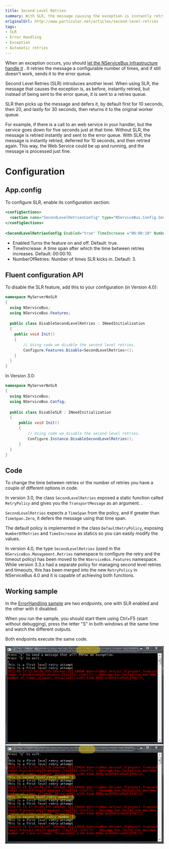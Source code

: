 ```yaml
---
title: Second-Level Retries
summary: With SLR, the message causing the exception is instantly retried via a retries queue instead of an error queue.
originalUrl: http://www.particular.net/articles/second-level-retries
tags:
- SLR
- Error Handling
- Exception
- Automatic retries
---
```


When an exception occurs, you should [let the NServiceBus infrastructure handle it](how-do-i-handle-exceptions.md) . It retries the message a configurable number of times, and if still doesn't work, sends it to the error queue.

Second Level Retries (SLR) introduces another level. When using SLR, the message that causes the exception is, as before, instantly retried, but instead of being sent to the error queue, it is sent to a retries queue.

SLR then picks up the message and defers it, by default first for 10 seconds, then 20, and lastly for 30 seconds, then returns it to the original worker queue.

For example, if there is a call to an web service in your handler, but the service goes down for five seconds just at that time. Without SLR, the message is retried instantly and sent to the error queue. With SLR, the message is instantly retried, deferred for 10 seconds, and then retried again. This way, the Web Service could be up and running, and the message is processed just fine.

Configuration
=============

App.config
----------

To configure SLR, enable its configuration section:

```XML
<configSections>
  <section name="SecondLevelRetriesConfig" type="NServiceBus.Config.SecondLevelRetriesConfig, NServiceBus.Core"/>
</configSections>

<SecondLevelRetriesConfig Enabled="true" TimeIncrease ="00:00:10" NumberOfRetries="3" />
```

 *  Enabled:Turns the feature on and off. Default: true.
 *  TimeIncrease: A time span after which the time between retries increases. Default: 00:00:10.
 *  NumberOfRetries: Number of times SLR kicks in. Default: 3.

Fluent configuration API
------------------------

To disable the SLR feature, add this to your configuration (in Version
4.0):

```C#
namespace MyServerNoSLR
{
  using NServiceBus;
  using NServiceBus.Features;

  public class DisableSecondLevelRetries : INeedInitialization
  {
    public void Init()
    {
        // Using code we disable the second level retries.  
        Configure.Features.Disable<SecondLevelRetries>();  
    }
  }
}
```

In Version 3.0:

```C#
namespace MyServerNoSLR
{
  using NServiceBus;
  using NServiceBus.Config;

  public class DisableSLR : INeedInitialization
  {
      public void Init()
      {
          // Using code we disable the second level retries.            
          Configure.Instance.DisableSecondLevelRetries();
      }
  }
}
```

Code
----

To change the time between retries or the number of retries you have a couple of different options in code.

In version 3.0, the class `SecondLevelRetries` exposed a static function called `RetryPolicy` and gives you the `TransportMessage` as an argument. .

`SecondLevelRetries` expects a `TimeSpan` from the policy, and if greater than `TimeSpan.Zero`, it defers the message using that time span.

The default policy is implemented in the class `DefaultRetryPolicy`, exposing `NumberOfRetries` and `TimeIncrease` as statics so you can easily modify the values.

In version 4.0, the type `SecondLevelRetries` (used in the `NServiceBus.Management.Retries` namespace to configure the retry and the timeout policy) has been moved to the `NServiceBus.Features` namespace. While version 3.3.x had a separate policy for managing second level retries and timeouts, this has been merged into the new `RetryPolicy` in NServiceBus 4.0 and it is capable of achieving both functions.

Working sample
--------------

In the [ErrorHandling sample](https://github.com/NServiceBus/NServiceBus/tree/master/Samples/ErrorHandling) are two endpoints, one with SLR enabled and the other with it disabled.

When you run the sample, you should start them using Ctrl+F5 (start without debugging), press the letter "S" in both windows at the same time and watch the different outputs.

Both endpoints execute the same code.

![](slr1.png) ![](slr2.png)

